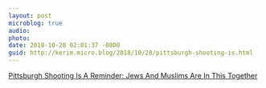 ```yaml
---
layout: post
microblog: true
audio: 
photo: 
date: 2018-10-28 02:01:37 -0800
guid: http://kerim.micro.blog/2018/10/28/pittsburgh-shooting-is.html
---
```

[Pittsburgh Shooting Is A Reminder: Jews And Muslims Are In This Together](https://forward.com/opinion/412821/pittsburgh-shooting-is-a-reminder-jews-and-muslims-are-in-this-together/)
